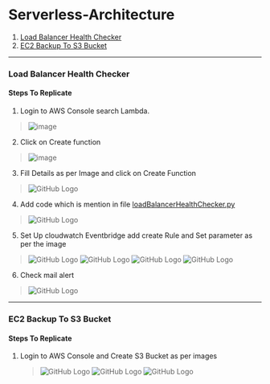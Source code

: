 # Serverless-Architecture
1. [Load Balancer Health Checker](#load-balancer-health-checker)
2. [EC2 Backup To S3 Bucket](#ec2-backup-to-s3-bucket)
   
---
### Load Balancer Health Checker
#### Steps To Replicate

1. Login to AWS Console search Lambda.
  > ![image](https://github.com/patilajayv/Serverless-Architecture/blob/main/SearchLambda.png)


2. Click on Create function
  > ![image](https://github.com/patilajayv/Serverless-Architecture/blob/main/createLambdaFuction.png)
   
   
3. Fill Details as per Image and click on Create Function
  > ![GitHub Logo](https://github.com/patilajayv/Serverless-Architecture/blob/main/detailsLambda.png)
  

4. Add code which is mention in file [loadBalancerHealthChecker.py](https://github.com/patilajayv/Serverless-Architecture/blob/main/loadBalancerHealthChecker.py)
 > ![GitHub Logo](https://github.com/patilajayv/Serverless-Architecture/blob/main/codeLambda.png)

5. Set Up cloudwatch Eventbridge add create Rule and Set parameter as per the image
 > ![GitHub Logo](https://github.com/patilajayv/Serverless-Architecture/blob/main/CW_1.png)
 > ![GitHub Logo](https://github.com/patilajayv/Serverless-Architecture/blob/main/CW_2.png)
 > ![GitHub Logo](https://github.com/patilajayv/Serverless-Architecture/blob/main/CW_3.png)
 > ![GitHub Logo](https://github.com/patilajayv/Serverless-Architecture/blob/main/CW_4.png)
   
   
6. Check mail alert
 > ![GitHub Logo](https://github.com/patilajayv/Serverless-Architecture/blob/main/mailNotification.png)


 ---
 ### EC2 Backup To S3 Bucket
#### Steps To Replicate

1. Login to AWS Console and Create S3 Bucket as per images
   > ![GitHub Logo](https://github.com/patilajayv/Serverless-Architecture/blob/main/S3_1.png)
   > ![GitHub Logo](https://github.com/patilajayv/Serverless-Architecture/blob/main/S3_2.png)
   > ![GitHub Logo](https://github.com/patilajayv/Serverless-Architecture/blob/main/S3_3.png)
   



